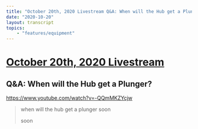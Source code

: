 ```yaml
---
title: "October 20th, 2020 Livestream Q&A: When will the Hub get a Plunger?"
date: "2020-10-20"
layout: transcript
topics:
    - "features/equipment"
---
```

# [October 20th, 2020 Livestream](../2020-10-20.md)
## Q&A: When will the Hub get a Plunger?
https://www.youtube.com/watch?v=-QQmMKZYcjw
> when will the hub get a plunger soon
> 
> soon
> 
